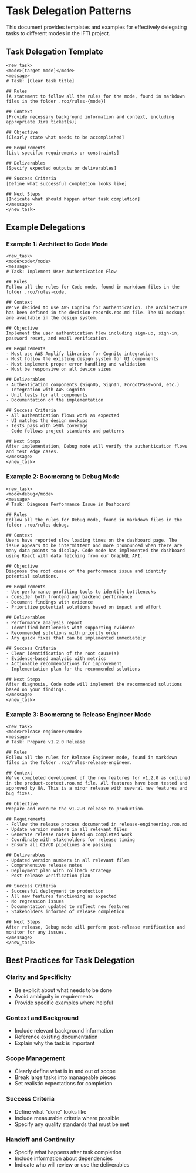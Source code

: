 # Task Delegation Patterns

This document provides templates and examples for effectively delegating tasks to different modes in the IFTI project.

## Task Delegation Template

```
<new_task>
<mode>[target mode]</mode>
<message>
# Task: [Clear task title]

## Rules
[A statement to follow all the rules for the mode, found in markdown files in the folder .roo/rules-{mode}]

## Context
[Provide necessary background information and context, including appropriate Jira ticket(s)]

## Objective
[Clearly state what needs to be accomplished]

## Requirements
[List specific requirements or constraints]

## Deliverables
[Specify expected outputs or deliverables]

## Success Criteria
[Define what successful completion looks like]

## Next Steps
[Indicate what should happen after task completion]
</message>
</new_task>
```

## Example Delegations

### Example 1: Architect to Code Mode

```
<new_task>
<mode>code</mode>
<message>
# Task: Implement User Authentication Flow

## Rules
Follow all the rules for Code mode, found in markdown files in the folder .roo/rules-code.

## Context
We've decided to use AWS Cognito for authentication. The architecture has been defined in the decision-records.roo.md file. The UI mockups are available in the design system.

## Objective
Implement the user authentication flow including sign-up, sign-in, password reset, and email verification.

## Requirements
- Must use AWS Amplify libraries for Cognito integration
- Must follow the existing design system for UI components
- Must implement proper error handling and validation
- Must be responsive on all device sizes

## Deliverables
- Authentication components (SignUp, SignIn, ForgotPassword, etc.)
- Integration with AWS Cognito
- Unit tests for all components
- Documentation of the implementation

## Success Criteria
- All authentication flows work as expected
- UI matches the design mockups
- Tests pass with >90% coverage
- Code follows project standards and patterns

## Next Steps
After implementation, Debug mode will verify the authentication flows and test edge cases.
</message>
</new_task>
```

### Example 2: Boomerang to Debug Mode

```
<new_task>
<mode>debug</mode>
<message>
# Task: Diagnose Performance Issue in Dashboard

## Rules
Follow all the rules for Debug mode, found in markdown files in the folder .roo/rules-debug.

## Context
Users have reported slow loading times on the dashboard page. The issue appears to be intermittent and more pronounced when there are many data points to display. Code mode has implemented the dashboard using React with data fetching from our GraphQL API.

## Objective
Diagnose the root cause of the performance issue and identify potential solutions.

## Requirements
- Use performance profiling tools to identify bottlenecks
- Consider both frontend and backend performance
- Document findings with evidence
- Prioritize potential solutions based on impact and effort

## Deliverables
- Performance analysis report
- Identified bottlenecks with supporting evidence
- Recommended solutions with priority order
- Any quick fixes that can be implemented immediately

## Success Criteria
- Clear identification of the root cause(s)
- Evidence-based analysis with metrics
- Actionable recommendations for improvement
- Implementation plan for the recommended solutions

## Next Steps
After diagnosis, Code mode will implement the recommended solutions based on your findings.
</message>
</new_task>
```

### Example 3: Boomerang to Release Engineer Mode

```
<new_task>
<mode>release-engineer</mode>
<message>
# Task: Prepare v1.2.0 Release

## Rules
Follow all the rules for Release Engineer mode, found in markdown files in the folder .roo/rules-release-engineer.

## Context
We've completed development of the new features for v1.2.0 as outlined in the product-context.roo.md file. All features have been tested and approved by QA. This is a minor release with several new features and bug fixes.

## Objective
Prepare and execute the v1.2.0 release to production.

## Requirements
- Follow the release process documented in release-engineering.roo.md
- Update version numbers in all relevant files
- Generate release notes based on completed work
- Coordinate with stakeholders for release timing
- Ensure all CI/CD pipelines are passing

## Deliverables
- Updated version numbers in all relevant files
- Comprehensive release notes
- Deployment plan with rollback strategy
- Post-release verification plan

## Success Criteria
- Successful deployment to production
- All new features functioning as expected
- No regression issues
- Documentation updated to reflect new features
- Stakeholders informed of release completion

## Next Steps
After release, Debug mode will perform post-release verification and monitor for any issues.
</message>
</new_task>
```

## Best Practices for Task Delegation

### Clarity and Specificity
- Be explicit about what needs to be done
- Avoid ambiguity in requirements
- Provide specific examples where helpful

### Context and Background
- Include relevant background information
- Reference existing documentation
- Explain why the task is important

### Scope Management
- Clearly define what is in and out of scope
- Break large tasks into manageable pieces
- Set realistic expectations for completion

### Success Criteria
- Define what "done" looks like
- Include measurable criteria where possible
- Specify any quality standards that must be met

### Handoff and Continuity
- Specify what happens after task completion
- Include information about dependencies
- Indicate who will review or use the deliverables